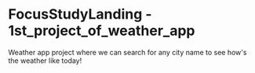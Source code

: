 # FocusStudyLanding - 1st_project_of_weather_app
Weather app project where we can search for any city name to see how's the weather like today!
